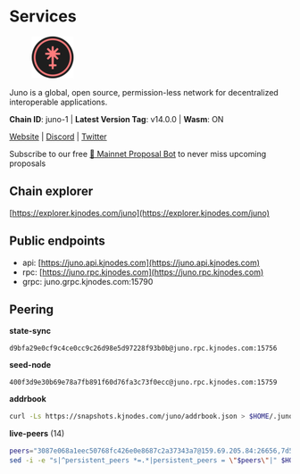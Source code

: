 # Services

<figure><img src="https://raw.githubusercontent.com/kj89/cosmos-images/main/logos/juno.png" alt=""><figcaption></figcaption></figure>

Juno is a global, open source, permission-less  network for decentralized interoperable applications.

**Chain ID**: juno-1 | **Latest Version Tag**: v14.0.0 | **Wasm**: ON

[Website](https://www.junonetwork.io) | [Discord](https://discord.gg/qJxgUSGHbb) | [Twitter](https://twitter.com/JunoNetwork)



Subscribe to our free [🤖 Mainnet Proposal Bot](https://t.me/kjnodes_proposal_bot) to never miss upcoming proposals


## Chain explorer
[https://explorer.kjnodes.com/juno](https://explorer.kjnodes.com/juno)

## Public endpoints

* api: [https://juno.api.kjnodes.com](https://juno.api.kjnodes.com)
* rpc: [https://juno.rpc.kjnodes.com](https://juno.rpc.kjnodes.com)
* grpc: juno.grpc.kjnodes.com:15790

## Peering

**state-sync**

```text
d9bfa29e0cf9c4ce0cc9c26d98e5d97228f93b0b@juno.rpc.kjnodes.com:15756
```

**seed-node**

```text
400f3d9e30b69e78a7fb891f60d76fa3c73f0ecc@juno.rpc.kjnodes.com:15759
```

**addrbook**
```bash
curl -Ls https://snapshots.kjnodes.com/juno/addrbook.json > $HOME/.juno/config/addrbook.json
```

**live-peers** (14)
```bash
peers="3087e068a1eec50768fc426e0e8687c2a37343a7@159.69.205.84:26656,7d5548102518ef89a988960afcccba2504707a08@162.55.92.114:2030,d83892be2e6efc38e255943ce86ae8229d2aee90@178.128.220.188:26656,60493cb0f123f7717bfcb4432539a0a37a02df97@65.108.64.5:26656,a492330151835e4cbc8c7bca2d77007a4ff2178e@65.21.235.147:26656,ec562c5d3f8eff265be3557f455ae761d04469ae@95.217.202.49:34656,ca62ff6f732fcd391f1d9ef0630161cb595c7f4d@185.119.118.115:2000,a6955453548eb1bcaf1edaabc171b6c3bef2ff37@95.216.4.104:6006,fdbbf603e09e1fffb54518ea8bf5ebc9a7b95152@93.189.30.70:26656,86bc38c6148fac78e8fa4ffa567b6ca444c4e7e2@88.198.47.84:26656,df3001e7402d763e9e762592df3d32dbbe72edd0@74.118.140.21:26656,069e299debe27f6d693e7a0703232067d63da683@51.81.107.95:10556,8f3cbef6dc58d31bb70655d3d3c40d66d4744033@137.184.32.93:26656,d9bfa29e0cf9c4ce0cc9c26d98e5d97228f93b0b@65.109.88.38:15756"
sed -i -e "s|^persistent_peers *=.*|persistent_peers = \"$peers\"|" $HOME/.juno/config/config.toml
```
